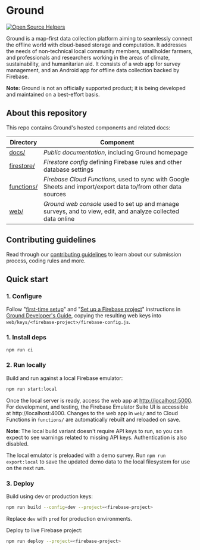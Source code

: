 # Ground

[![Open Source Helpers](https://www.codetriage.com/google/ground-platform/badges/users.svg)](https://www.codetriage.com/google/ground-platform)

Ground is a map-first data collection platform aiming to seamlessly connect the offline world with cloud-based storage and computation. It addresses the needs of non-technical local community members, smallholder farmers, and professionals and researchers working in the areas of climate, sustainability, and humanitarian aid. It consists of a web app for survey management, and an Android app for offline data collection backed by Firebase. 

**Note:** Ground is not an officially supported product; it is being developed and maintained on a best-effort basis.

## About this repository

This repo contains Ground's hosted components and related docs:

| Directory                | Component                                                                                                     |
| ------------------------ | ------------------------------------------------------------------------------------------------------------- |
| [docs/](docs/)           | _Public documentation_, including Ground homepage                                                             |
| [firestore/](firestore/) | _Firestore config_ defining Firebase rules and other database settings                                        |
| [functions/](functions/) | _Firebase Cloud Functions_, used to sync with Google Sheets and import/export data to/from other data sources |
| [web/](web/)             | _Ground web console_ used to set up and manage surveys, and to view, edit, and analyze collected data online  |

## Contributing guidelines

Read through our [contributing guidelines](CONTRIBUTING.md) to learn about our submission process, coding rules and more.

## Quick start

### 1. Configure

Follow "[first-time setup](https://github.com/google/ground-platform/wiki/Ground-Developer's-Guide#first-time-setup)" and "[Set up a Firebase project](https://github.com/google/ground-platform/wiki/Ground-Developer's-Guide#set-up-a-firebase-project)" instructions in [Ground Developer's Guide](https://github.com/google/ground-platform/wiki/Ground-Developer's-Guide), copying the resulting web keys into `web/keys/<firebase-project>/firebase-config.js`. 

### 1. Install deps

```bash 
npm run ci
```

### 2. Run locally

Build and run against a local Firebase emulator:

```bash
npm run start:local
```

Once the local server is ready, access the web app at
[http://localhost:5000](http://localhost:5000). For development, and
testing, the Firebase Emulator Suite UI is accessible at http://localhost:4000.
Changes to the web app in `web/` and to Cloud Functions in `functions/` are
automatically rebuilt and reloaded on save.

**Note**: The local build variant doesn't require API keys to run, so you can
expect to see warnings related to missing API keys. Authentication is also
disabled.

The local emulator is preloaded with a demo survey. Run `npm run export:local`
to save the updated demo data to the local filesystem for use on the next run.

### 3. Deploy

Build using dev or production keys:

```bash
npm run build --config=dev --project=<firebase-project>
```

Replace `dev` with `prod` for production environments.

Deploy to live Firebase project:

```bash
npm run deploy --project=<firebase-project>
```
